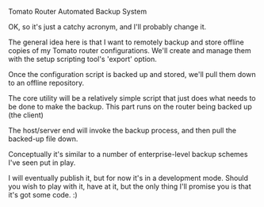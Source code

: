 Tomato Router Automated Backup System

OK, so it's just a catchy acronym, and I'll probably change it.

The general idea here is that I want to remotely backup and store offline copies of my Tomato router configurations. We'll create and manage them with the setup scripting tool's 'export' option.

Once the configuration script is backed up and stored, we'll pull them down to an offline repository.

The core utility will be a relatively simple script that just does what needs to be done to make the backup. This part runs on the router being backed up (the client)

The host/server end will invoke the backup process, and then pull the backed-up file down.

Conceptually it's similar to a number of enterprise-level backup schemes I've seen put in play.

I will eventually publish it, but for now it's in a development mode. Should you wish to play with it, have at it, but the only thing I'll promise you is that it's got some code. :)
